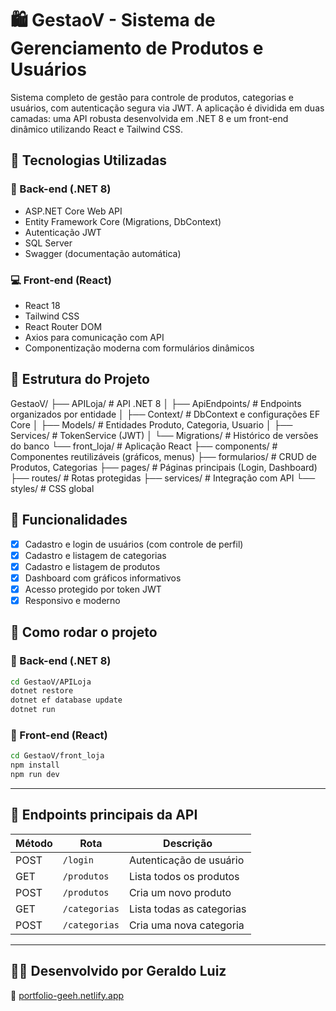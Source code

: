# 🛍️ GestaoV - Sistema de Gerenciamento de Produtos e Usuários

Sistema completo de gestão para controle de produtos, categorias e usuários, com autenticação segura via JWT. A aplicação é dividida em duas camadas: uma API robusta desenvolvida em .NET 8 e um front-end dinâmico utilizando React e Tailwind CSS.

## 🚀 Tecnologias Utilizadas

### 🔧 Back-end (.NET 8)
- ASP.NET Core Web API
- Entity Framework Core (Migrations, DbContext)
- Autenticação JWT
- SQL Server
- Swagger (documentação automática)

### 💻 Front-end (React)
- React 18
- Tailwind CSS
- React Router DOM
- Axios para comunicação com API
- Componentização moderna com formulários dinâmicos

## 📁 Estrutura do Projeto


GestaoV/
├── APILoja/                  # API .NET 8
│   ├── ApiEndpoints/        # Endpoints organizados por entidade
│   ├── Context/             # DbContext e configurações EF Core
│   ├── Models/              # Entidades Produto, Categoria, Usuario
│   ├── Services/            # TokenService (JWT)
│   └── Migrations/          # Histórico de versões do banco
└── front_loja/              # Aplicação React
    ├── components/          # Componentes reutilizáveis (gráficos, menus)
    ├── formularios/         # CRUD de Produtos, Categorias
    ├── pages/               # Páginas principais (Login, Dashboard)
    ├── routes/              # Rotas protegidas
    ├── services/            # Integração com API
    └── styles/              # CSS global


## 🔐 Funcionalidades

- [x] Cadastro e login de usuários (com controle de perfil)
- [x] Cadastro e listagem de categorias
- [x] Cadastro e listagem de produtos
- [x] Dashboard com gráficos informativos
- [x] Acesso protegido por token JWT
- [x] Responsivo e moderno

## 🧪 Como rodar o projeto

### 🔹 Back-end (.NET 8)

```bash
cd GestaoV/APILoja
dotnet restore
dotnet ef database update
dotnet run
```

### 🔹 Front-end (React)

```bash
cd GestaoV/front_loja
npm install
npm run dev
```

---

## 📌 Endpoints principais da API

| Método | Rota                  | Descrição                        |
|--------|-----------------------|----------------------------------|
| POST   | `/login`              | Autenticação de usuário          |
| GET    | `/produtos`           | Lista todos os produtos          |
| POST   | `/produtos`           | Cria um novo produto             |
| GET    | `/categorias`         | Lista todas as categorias        |
| POST   | `/categorias`         | Cria uma nova categoria          |

---


## 👨‍💻 Desenvolvido por **Geraldo Luiz**  
🔗 [portfolio-geeh.netlify.app](https://portfolio-geeh.netlify.app)

